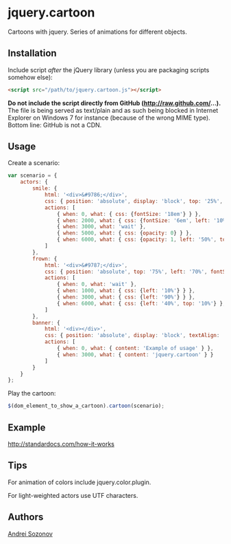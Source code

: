 jquery.cartoon
==============

Cartoons with jquery. Series of animations for different objects.

## Installation

Include script *after* the jQuery library (unless you are packaging scripts somehow else):

```html
<script src="/path/to/jquery.cartoon.js"></script>
```

**Do not include the script directly from GitHub (http://raw.github.com/...).** The file is being served as text/plain and as such being blocked
in Internet Explorer on Windows 7 for instance (because of the wrong MIME type). Bottom line: GitHub is not a CDN.

## Usage

Create a scenario:

```javascript
var scenario = {
    actors: {
        smile: {
            html: '<div>&#9786;</div>',
            css: { position: 'absolute', display: 'block', top: '25%', left: '30%', fontSize: '18em' },
            actions: [
                { when: 0, what: { css: {fontSize: '18em'} } },
                { when: 2000, what: { css: {fontSize: '6em', left: '10%'} } },
                { when: 3000, what: 'wait' },
                { when: 5000, what: { css: {opacity: 0} } },
                { when: 6000, what: { css: {opacity: 1, left: '50%', top: '10%'} }, during: 2000 }
            ]
        },
        frown: {
            html: '<div>&#9787;</div>',
            css: { position: 'absolute', top: '75%', left: '70%', fontSize: '6em' },
            actions: [
                { when: 0, what: 'wait' },
                { when: 1000, what: { css: {left: '10%'} } },
                { when: 3000, what: { css: {left: '90%'} } },
                { when: 6000, what: { css: {left: '40%', top: '10%'} }, during: 2000 }
            ]
        },
        banner: {
            html: '<div></div>',
            css: { position: 'absolute', display: 'block', textAlign: 'center', width: '100%', fontSize: '1.3em', opacity: '1' },
            actions: [
                { when: 0, what: { content: 'Example of usage' } },
                { when: 3000, what: { content: 'jquery.cartoon' } }
            ]
        }
    }
};
```

Play the cartoon:

```javascript
$(dom_element_to_show_a_cartoon).cartoon(scenario);
```

## Example

http://standardocs.com/how-it-works

## Tips

For animation of colors include jquery.color.plugin.

For light-weighted actors use UTF characters.

## Authors

[Andrei Sozonov](https://github.com/whyte624)